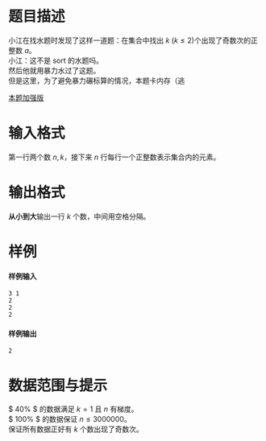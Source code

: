 
# 题目描述

小江在找水题时发现了这样一道题：在集合中找出 $k\ (k \leq 2)$个出现了奇数次的正整数 $a$。  
小江：这不是 sort 的水题吗。  
然后他就用暴力水过了这题。  
但是这里，为了避免暴力碾标算的情况，本题卡内存（逃

[本题加强版](https://loj.ac/problem/6232)

# 输入格式

第一行两个数 $n, k$，接下来 $n$ 行每行一个正整数表示集合内的元素。

# 输出格式

**从小到大**输出一行 $k$ 个数，中间用空格分隔。

# 样例

#### 样例输入
```plain
3 1
2
2
2
```

#### 样例输出
```plain
2
```

# 数据范围与提示

$ 40\% $ 的数据满足 $k=1$ 且 $n$ 有梯度。  
$ 100\% $ 的数据保证 $n\leq 3000000$。  
保证所有数据正好有 $k$ 个数出现了奇数次。

